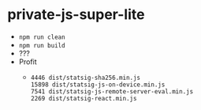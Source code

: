 # private-js-super-lite

- `npm run clean`
- `npm run build`
- ???
- Profit
  - ```
    4446 dist/statsig-sha256.min.js
    15898 dist/statsig-js-on-device.min.js
    7541 dist/statsig-js-remote-server-eval.min.js
    2269 dist/statsig-react.min.js
    ```
